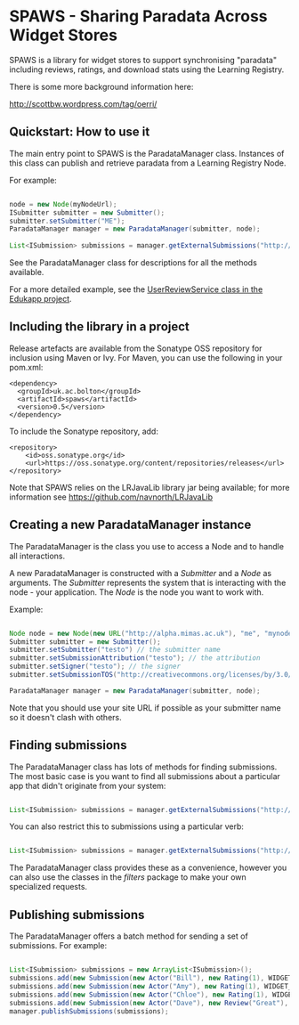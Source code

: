 # SPAWS - Sharing Paradata Across Widget Stores

SPAWS is a library for widget stores to support synchronising "paradata" including reviews, ratings, and download stats using the Learning Registry.

There is some more background information here:

http://scottbw.wordpress.com/tag/oerri/

## Quickstart: How to use it
The main entry point to SPAWS is the ParadataManager class. Instances of this class can publish and retrieve paradata from a Learning Registry Node.

For example:

```java

node = new Node(myNodeUrl);
ISubmitter submitter = new Submitter();
submitter.setSubmitter("ME");
ParadataManager manager = new ParadataManager(submitter, node);
		
List<ISubmission> submissions = manager.getExternalSubmissions("http://my.resource.name");

```

See the ParadataManager class for descriptions for all the methods available.

For a more detailed example, see the [UserReviewService class in the Edukapp project](http://code.google.com/p/edukapp/source/browse/trunk/src/main/java/uk/ac/edukapp/service/UserReviewService.java).

## Including the library in a project

Release artefacts are available from the Sonatype OSS repository for inclusion using Maven or Ivy. For Maven, you can use the following in your pom.xml:

    <dependency>
      <groupId>uk.ac.bolton</groupId>
      <artifactId>spaws</artifactId>
      <version>0.5</version>
    </dependency>

To include the Sonatype repository, add:

    <repository>
        <id>oss.sonatype.org</id>
        <url>https://oss.sonatype.org/content/repositories/releases</url>
    </repository>
    
Note that SPAWS relies on the LRJavaLib library jar being available; for more information see https://github.com/navnorth/LRJavaLib

## Creating a new ParadataManager instance

The ParadataManager is the class you use to access a Node and to handle all interactions.

A new ParadataManager is constructed with a _Submitter_ and a _Node_ as arguments. The _Submitter_ represents the system that is interacting with the node - your application. The _Node_ is the node you want to work with.

Example:

```java

Node node = new Node(new URL("http://alpha.mimas.ac.uk"), "me", "mynodepassword");
Submitter submitter = new Submitter();
submitter.setSubmitter("testo") // the submitter name
submitter.setSubmissionAttribution("testo"); // the attribution 
submitter.setSigner("testo"); // the signer
submitter.setSubmissionTOS("http://creativecommons.org/licenses/by/3.0/"); // the license

ParadataManager manager = new ParadataManager(submitter, node);

```
Note that you should use your site URL if possible as your submitter name so it doesn't clash with others.

## Finding submissions

The ParadataManager class has lots of methods for finding submissions. The most basic case is you want to find all submissions about a particular app that didn't originate from your system:

```java

List<ISubmission> submissions = manager.getExternalSubmissions("http://widgets.ac.uk/youtube");

```

You can also restrict this to submissions using a particular verb:

```java

List<ISubmission> submissions = manager.getExternalSubmissions("http://widgets.ac.uk/youtube","reviewed");

```

The ParadataManager class provides these as a convenience, however you can also use the classes in the _filters_ package to make your own specialized requests.

## Publishing submissions

The ParadataManager offers a batch method for sending a set of submissions. For example:

```java

List<ISubmission> submissions = new ArrayList<ISubmission>();
submissions.add(new Submission(new Actor("Bill"), new Rating(1), WIDGET_URI));
submissions.add(new Submission(new Actor("Amy"), new Rating(1), WIDGET_URI));
submissions.add(new Submission(new Actor("Chloe"), new Rating(1), WIDGET_URI));
submissions.add(new Submission(new Actor("Dave"), new Review("Great"), WIDGET_URI));
manager.publishSubmissions(submissions);

```